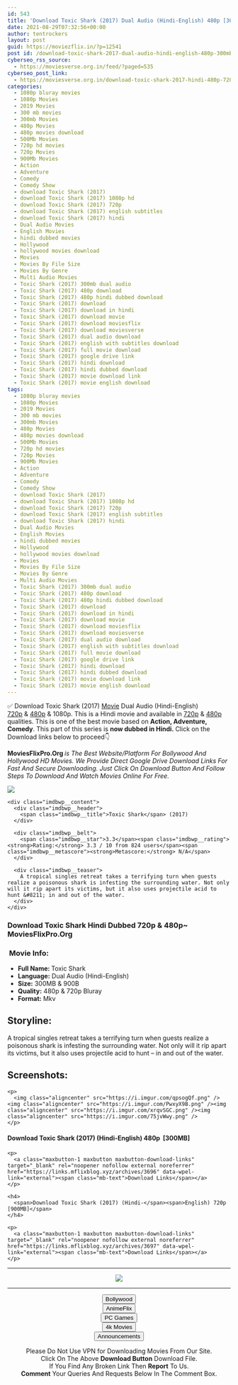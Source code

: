 ```yaml
---
id: 543
title: 'Download Toxic Shark (2017) Dual Audio (Hindi-English) 480p [300MB] || 720p [900MB]'
date: 2021-08-29T07:32:56+00:00
author: tentrockers
layout: post
guid: https://moviezflix.in/?p=12541
post id: /download-toxic-shark-2017-dual-audio-hindi-english-480p-300mb-720p-900mb/
cyberseo_rss_source:
  - https://moviesverse.org.in/feed/?paged=535
cyberseo_post_link:
  - https://moviesverse.org.in/download-toxic-shark-2017-hindi-480p-720p/
categories:
  - 1080p bluray movies
  - 1080p Movies
  - 2019 Movies
  - 300 mb movies
  - 300mb Movies
  - 480p Movies
  - 480p movies download
  - 500Mb Movies
  - 720p hd movies
  - 720p Movies
  - 900Mb Movies
  - Action
  - Adventure
  - Comedy
  - Comedy Show
  - download Toxic Shark (2017)
  - download Toxic Shark (2017) 1080p hd
  - download Toxic Shark (2017) 720p
  - download Toxic Shark (2017) english subtitles
  - download Toxic Shark (2017) hindi
  - Dual Audio Movies
  - English Movies
  - hindi dubbed movies
  - Hollywood
  - hollywood movies download
  - Movies
  - Movies By File Size
  - Movies By Genre
  - Multi Audio Movies
  - Toxic Shark (2017) 300mb dual audio
  - Toxic Shark (2017) 480p download
  - Toxic Shark (2017) 480p hindi dubbed download
  - Toxic Shark (2017) download
  - Toxic Shark (2017) download in hindi
  - Toxic Shark (2017) download movie
  - Toxic Shark (2017) download moviesflix
  - Toxic Shark (2017) download moviesverse
  - Toxic Shark (2017) dual audio download
  - Toxic Shark (2017) english with subtitles download
  - Toxic Shark (2017) full movie download
  - Toxic Shark (2017) google drive link
  - Toxic Shark (2017) hindi download
  - Toxic Shark (2017) hindi dubbed download
  - Toxic Shark (2017) movie download link
  - Toxic Shark (2017) movie english download
tags:
  - 1080p bluray movies
  - 1080p Movies
  - 2019 Movies
  - 300 mb movies
  - 300mb Movies
  - 480p Movies
  - 480p movies download
  - 500Mb Movies
  - 720p hd movies
  - 720p Movies
  - 900Mb Movies
  - Action
  - Adventure
  - Comedy
  - Comedy Show
  - download Toxic Shark (2017)
  - download Toxic Shark (2017) 1080p hd
  - download Toxic Shark (2017) 720p
  - download Toxic Shark (2017) english subtitles
  - download Toxic Shark (2017) hindi
  - Dual Audio Movies
  - English Movies
  - hindi dubbed movies
  - Hollywood
  - hollywood movies download
  - Movies
  - Movies By File Size
  - Movies By Genre
  - Multi Audio Movies
  - Toxic Shark (2017) 300mb dual audio
  - Toxic Shark (2017) 480p download
  - Toxic Shark (2017) 480p hindi dubbed download
  - Toxic Shark (2017) download
  - Toxic Shark (2017) download in hindi
  - Toxic Shark (2017) download movie
  - Toxic Shark (2017) download moviesflix
  - Toxic Shark (2017) download moviesverse
  - Toxic Shark (2017) dual audio download
  - Toxic Shark (2017) english with subtitles download
  - Toxic Shark (2017) full movie download
  - Toxic Shark (2017) google drive link
  - Toxic Shark (2017) hindi download
  - Toxic Shark (2017) hindi dubbed download
  - Toxic Shark (2017) movie download link
  - Toxic Shark (2017) movie english download
---
```

<div class="thecontent clearfix">
  <p>
    ✅ Download Toxic Shark (2017) <a href="https://moviesverse.org.in/category/movies/" data-wpel-link="internal">Movie</a> Dual Audio (Hindi-English) <a href="https://moviesverse.org.in/720p-movies/" data-wpel-link="internal">720p</a>&nbsp;&&nbsp;<a href="https://moviesverse.org.in/480p-movies/" data-wpel-link="internal">480p</a> & 1080p. This is a Hindi movie and available in <a href="https://moviesverse.org.in/720p-movies/" data-wpel-link="internal">720p</a>&nbsp;&&nbsp;<a href="https://moviesverse.org.in/480p-movies/" data-wpel-link="internal">480p</a> qualities. This is one of the best movie based on <strong>Action, Adventure, Comedy</strong>. This part of this series is <strong>now dubbed in <span>Hindi.&nbsp;</span></strong><span>Click on the Download links below to proceed👇</span>
  </p>
  
  <p>
    <strong><span>MoviesFlixPro.Org&nbsp;</span></strong><em>is The Best Website/Platform For Bollywood And Hollywood HD Movies. We Provide Direct Google Drive Download Links For Fast And Secure Downloading. Just Click On Download Button And Follow Steps To&nbsp;Download And Watch Movies Online For Free.</em>
  </p>
  
  <div class="imdbwp imdbwp--movie dark">
    <div class="imdbwp__thumb">
      <a class="imdbwp__link" target="_blank" title="Toxic Shark" href="https://www.imdb.com/title/tt6973866/" rel="nofollow external noopener noreferrer" data-wpel-link="external"><img class="imdbwp__img" src="https://m.media-amazon.com/images/M/MV5BOWNjMDNhOGMtZjExZi00NWYzLTk4ZTktZmJhNTE3YjNkZWI4XkEyXkFqcGdeQXVyNzIzMzMwNzY@._V1_SX300.jpg" /></a>
    </div>
    
    <div class="imdbwp__content">
      <div class="imdbwp__header">
        <span class="imdbwp__title">Toxic Shark</span> (2017)
      </div>
      
      <div class="imdbwp__belt">
        <span class="imdbwp__star">3.3</span><span class="imdbwp__rating"><strong>Rating:</strong> 3.3 / 10 from 824 users</span><span class="imdbwp__metascore"><strong>Metascore:</strong> N/A</span>
      </div>
      
      <div class="imdbwp__teaser">
        A tropical singles retreat takes a terrifying turn when guests realize a poisonous shark is infesting the surrounding water. Not only will it rip apart its victims, but it also uses projectile acid to hunt &#8211; in and out of the water.
      </div>
    </div>
  </div>
  
  <h3>
    <span>Download Toxic Shark Hindi Dubbed 720p & 480p~ MoviesFlixPro.Org</span>
  </h3>
  
  <h3>
    <span>&nbsp;Movie Info:&nbsp;</span>
  </h3>
  
  <ul>
    <li>
      <strong>Full Name: </strong>Toxic Shark
    </li>
    <li>
      <strong>Language:</strong> Dual Audio (Hindi-English)
    </li>
    <li>
      <strong>Size:</strong> 300MB & 900B
    </li>
    <li>
      <strong>Quality:</strong> 480p & 720p Bluray
    </li>
    <li>
      <strong>Format:</strong>&nbsp;Mkv
    </li>
  </ul>
  
  <h2>
    <span>Storyline:</span>
  </h2>
  
  <div class="summary_text">
    A tropical singles retreat takes a terrifying turn when guests realize a poisonous shark is infesting the surrounding water. Not only will it rip apart its victims, but it also uses projectile acid to hunt – in and out of the water.
  </div>
  
  <div class="summary_text">
    <h2>
      <span>Screenshots:</span>
    </h2>
    
    <p>
      <img class="aligncenter" src="https://i.imgur.com/qpsogQf.png" /><img class="aligncenter" src="https://i.imgur.com/PwxyX9B.png" /><img class="aligncenter" src="https://i.imgur.com/xrqvSGC.png" /><img class="aligncenter" src="https://i.imgur.com/75jvWwy.png" />
    </p>
  </div>
  
  <div class="inline canwrap">
    <h4>
      <span>Download Toxic Shark (2017) (Hindi-English) </span><span>480p&nbsp; [300MB]</span>
    </h4>
    
    <p>
      <a class="maxbutton-1 maxbutton maxbutton-download-links" target="_blank" rel="noopener nofollow external noreferrer" href="https://links.mflixblog.xyz/archives/3696" data-wpel-link="external"><span class="mb-text">Download Links</span></a>
    </p>
    
    <h4>
      <span>Download Toxic Shark (2017) (Hindi-</span><span>English) 720p [900MB]</span>
    </h4>
    
    <p>
      <a class="maxbutton-1 maxbutton maxbutton-download-links" target="_blank" rel="noopener nofollow external noreferrer" href="https://links.mflixblog.xyz/archives/3697" data-wpel-link="external"><span class="mb-text">Download Links</span></a>
    </p>
  </div>
</div>

<center>
  </p> 
  
  <hr />
  
  <p>
    <a href="http://gdrivepro.xyz/join.php" data-wpel-link="external" target="_blank" rel="nofollow external noopener noreferrer"><img src="https://i.imgur.com/FhMdWdW.png" /></a>
  </p>
  
  <hr />
  
  <p>
    <a href="https://dogemovies.xyz" target="_blank" data-wpel-link="external" rel="nofollow external noopener noreferrer"><button class="button button5">Bollywood</button></a><br /> <a href="https://animeflix.in" target="_blank" data-wpel-link="external" rel="nofollow external noopener noreferrer"><button class="button button5">AnimeFlix</button></a><br /> <a href="https://gamesflix.net/" target="_blank" data-wpel-link="external" rel="nofollow external noopener noreferrer"><button class="button button5">PC Games</button></a><br /> <a href="https://uhdmovies.in" target="_blank" data-wpel-link="external" rel="nofollow external noopener noreferrer"><button class="button button5">4k Movies</button></a><br /> <a href="https://moviesverse.org.in/announcements/" target="_blank" data-wpel-link="internal" rel="noopener"><button class="button button5">Announcements</button></a>
  </p>
  
  <div class="alert alert-danger">
    Please Do Not Use VPN for Downloading Movies From Our Site.
  </div>
  
  <div class="alert alert-success">
    Click On The Above <strong>Download Button</strong> Download File.
  </div>
  
  <div class="alert alert-warning">
    If You Find Any Broken Link Then <strong>Report</strong> To Us.
  </div>
  
  <div class="alert alert-info">
    <strong>Comment</strong> Your Queries And Requests Below In The Comment Box.
  </div>
  
  <p>
    </center>
  </p>